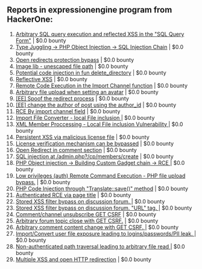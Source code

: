 ## Reports in expressionengine program from HackerOne:
1. [Arbitrary SQL query execution and reflected XSS in the "SQL Query Form"](https://hackerone.com/reports/149279) | $0.0 bounty
2. [Type Juggling -> PHP Object Injection -> SQL Injection Chain](https://hackerone.com/reports/202774) | $0.0 bounty
3. [Open redirects protection bypass](https://hackerone.com/reports/236599) | $0.0 bounty
4. [Image lib - unescaped file path](https://hackerone.com/reports/250273) | $0.0 bounty
5. [Potential code injection in fun delete_directory](https://hackerone.com/reports/250587) | $0.0 bounty
6. [Reflective XSS](https://hackerone.com/reports/177943) | $0.0 bounty
7. [Remote Code Execution in the Import Channel function](https://hackerone.com/reports/236607) | $0.0 bounty
8. [Arbitrary file upload when setting an avatar](https://hackerone.com/reports/149268) | $0.0 bounty
9. [[EE] Spoof the redirect process](https://hackerone.com/reports/339987) | $0.0 bounty
10. [[EE] change the author of post using the author_id](https://hackerone.com/reports/338477) | $0.0 bounty
11. [RCE By import channel field](https://hackerone.com/reports/335761) | $0.0 bounty
12. [Import File Converter - local File inclusion ](https://hackerone.com/reports/341992) | $0.0 bounty
13. [XML Member Proccessing - Local File inclusion Vulnerability ](https://hackerone.com/reports/342608) | $0.0 bounty
14. [Persistent XSS via malicious license file](https://hackerone.com/reports/411063) | $0.0 bounty
15. [License verification mechanism can be bypassed](https://hackerone.com/reports/411068) | $0.0 bounty
16. [Open Redirect in comment section](https://hackerone.com/reports/603196) | $0.0 bounty
17. [SQL injection at /admin.php?/cp/members/create](https://hackerone.com/reports/968240) | $0.0 bounty
18. [PHP Object injection -> Building Custom Gadget chain -> RCE ](https://hackerone.com/reports/1820492) | $0.0 bounty
19. [Low privileges (auth) Remote Command Execution - PHP file upload bypass.](https://hackerone.com/reports/841397) | $0.0 bounty
20. [PHP Code Injection through "Translate::save()" method](https://hackerone.com/reports/1093444) | $0.0 bounty
21. [Authenticated RCE via page title](https://hackerone.com/reports/1267488) | $0.0 bounty
22. [Stored XSS filter bypass on discussion forum. ](https://hackerone.com/reports/1096058) | $0.0 bounty
23. [Stored XSS filter bypass on discussion forum. "URL" tag. ](https://hackerone.com/reports/1096061) | $0.0 bounty
24. [Comment/channel unsubscribe GET CSRF](https://hackerone.com/reports/1096141) | $0.0 bounty
25. [Arbitrary forum topic close with GET CSRF.](https://hackerone.com/reports/1096128) | $0.0 bounty
26. [Arbitrary comment content change with GET CSRF. ](https://hackerone.com/reports/1096115) | $0.0 bounty
27. [Import/Convert user file exposure leading to logins/passwords/PII leak. ](https://hackerone.com/reports/1096045) | $0.0 bounty
28. [Non-authenticated path traversal leading to arbitrary file read ](https://hackerone.com/reports/1096043) | $0.0 bounty
29. [Multiple XSS and open HTTP redirection](https://hackerone.com/reports/2372332) | $0.0 bounty